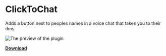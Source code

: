 # ClickToChat
Adds a button next to peoples names in a voice chat that takes you to their dms.

![The preview of the plugin](https://cdn.discordapp.com/attachments/460094358289514516/868160903089119262/unknown.png)

 [**Download**](https://betterdiscord.app/Download?id=382)
